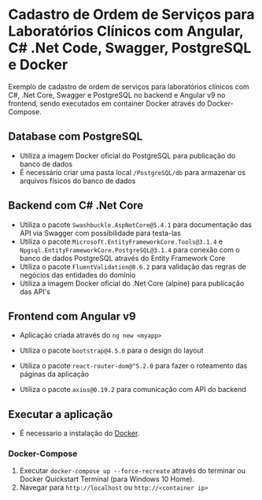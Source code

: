# Cadastro de Ordem de Serviços para Laboratórios Clínicos com Angular, C# .Net Code, Swagger, PostgreSQL e Docker
Exemplo de cadastro de ordem de serviços para laboratórios clínicos com C#, .Net Core, Swagger e PostgreSQL no backend e Angular v9 no frontend, sendo executados em container Docker através do Docker-Compose.

## Database com PostgreSQL
* Utiliza a imagem Docker oficial do PostgreSQL para publicação do banco de dados
* É necessário criar uma pasta local `/PostgreSQL/db` para armazenar os arquivos físicos do banco de dados

## Backend com C# .Net Core
* Utiliza o pacote `Swashbuckle.AspNetCore@5.4.1` para documentação das API via Swagger com possibilidade para testa-las
* Utiliza o pacote `Microsoft.EntityFrameworkCore.Tools@3.1.4` e `Npgsql.EntityFrameworkCore.PostgreSQL@3.1.4` para conexão com o banco de dados PostgreSQL através do Entity Framework Core
* Utiliza o pacote `FluentValidation@8.6.2` para validação das regras de negócios das entidades do domínio
* Utiliza a imagem Docker oficial do .Net Core (alpine) para publicação das API's

## Frontend com Angular v9
* Aplicação criada através do `ng new <myapp>`
* Utiliza o pacote `bootstrap@4.5.0` para o design do layout

* Utiliza o pacote `react-router-dom@^5.2.0` para fazer o roteamento das páginas da aplicação
* Utiliza o pacote `axios@0.19.2` para comunicação com API do backend


## Executar a aplicação
* É necessario a instalação do [Docker](https://www.docker.com/products/docker-desktop).

### Docker-Compose
1. Executar `docker-compose up --force-recreate` através do terminar ou Docker Quickstart Terminal (para Windows 10 Home).
2. Navegar para `http://localhost` ou `http://<container ip>`